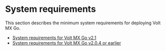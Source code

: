 # System requirements

This section describes the minimum system requirements for deploying Volt MX Go.

- [System requirements for Volt MX Go v2.1](sysreq21.md)
- [System requirements for Volt MX Go v2.0.4 or earlier](sysreq.md)
